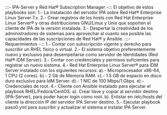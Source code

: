 :::- IPA-Server y Red Hat® Subscription Manager -:::
El objetivo de estos playbooks son:
1.- La instalación del servidor IPA sobre Red Hat® Enterprise Linux Server 7.x.
2.- Crear registros de los hosts con Red Hat Enterprise Linux Server® y otras distribuciones GNU/Linux y Unix que soporten el cliente de IPA de la versión instalada.
3.- Despertar la creatividad de los administradores de sistemas para aprovechar al cuanto sea posible las capacidades de las suscripciones de Red Hat® y Ansible.
:::- Requerimientos -:::
1.- Contar con subscripción vigente y derecho para suscribir un RHEL físico o virtual.
2.- El sistema objetivo preferentemente nuevo y exclusivo para desempeñarse como servidor de Identidades (Red Hat® IDM Server).
3.- Contar con credenciales y permisos suficientes para registrar un nuevo sistema.
4.- Red Hat Enterprise Linux Server® para IDM Server instalado con los siguientes recursos:
	a).- Microprocesador x86-64, 1 CPU (2 cores).
	b).- 2 Gb de Memoria RAM.
	c).- 1.5 GB de espacio en disco duro exclusivo para IdM Server.
	d).- 1 NIC de 100 Mbps/1 Gbps.
	e).- Credenciales de root.
4.- Cliente con Ansible instalado para ejecutar el playbook RHEL/Fedora/CentOS.
	a). Crear llave y copiar al servidor destino (IPA-Server), para poder hacer login como root.
	b). Enlistar en /etc/hosts del cliente la dirección IP del servidor IPA Server destino.
5.- Ejecutar playbook paso0.yml para suscribir y actualizar el sistema e instalar IPA Server.
